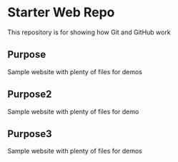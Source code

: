 # Starter Web Repo

This repository is for showing how Git and GitHub work

## Purpose

Sample website with plenty of files for demos

## Purpose2

Sample website with plenty of files for demo

## Purpose3

Sample website with plenty of files for demos
